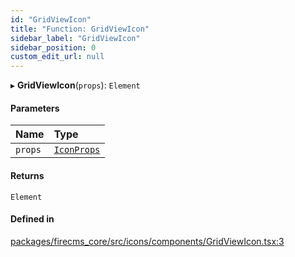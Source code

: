 ```yaml
---
id: "GridViewIcon"
title: "Function: GridViewIcon"
sidebar_label: "GridViewIcon"
sidebar_position: 0
custom_edit_url: null
---
```


▸ **GridViewIcon**(`props`): `Element`

#### Parameters

| Name | Type |
| :------ | :------ |
| `props` | [`IconProps`](../types/IconProps.md) |

#### Returns

`Element`

#### Defined in

[packages/firecms_core/src/icons/components/GridViewIcon.tsx:3](https://github.com/FireCMSco/firecms/blob/d45f3739/packages/firecms_core/src/icons/components/GridViewIcon.tsx#L3)
